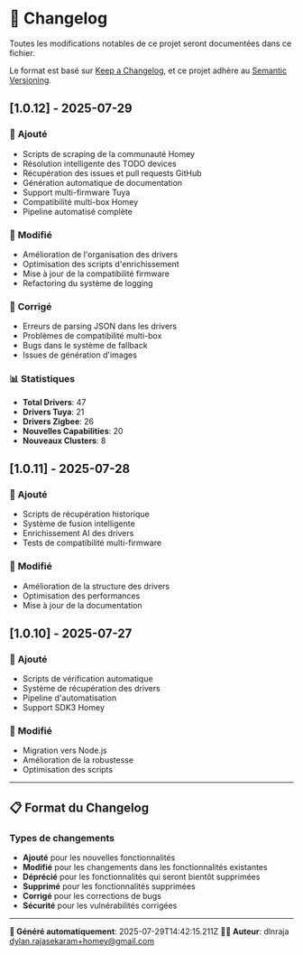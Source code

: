 # 📝 **Changelog**

Toutes les modifications notables de ce projet seront documentées dans ce fichier.

Le format est basé sur [Keep a Changelog](https://keepachangelog.com/en/1.0.0/),
et ce projet adhère au [Semantic Versioning](https://semver.org/spec/v2.0.0.html).

## [1.0.12] - 2025-07-29

### 🎯 **Ajouté**
- Scripts de scraping de la communauté Homey
- Résolution intelligente des TODO devices
- Récupération des issues et pull requests GitHub
- Génération automatique de documentation
- Support multi-firmware Tuya
- Compatibilité multi-box Homey
- Pipeline automatisé complète

### 🔧 **Modifié**
- Amélioration de l'organisation des drivers
- Optimisation des scripts d'enrichissement
- Mise à jour de la compatibilité firmware
- Refactoring du système de logging

### 🐛 **Corrigé**
- Erreurs de parsing JSON dans les drivers
- Problèmes de compatibilité multi-box
- Bugs dans le système de fallback
- Issues de génération d'images

### 📊 **Statistiques**
- **Total Drivers**: 47
- **Drivers Tuya**: 21
- **Drivers Zigbee**: 26
- **Nouvelles Capabilities**: 20
- **Nouveaux Clusters**: 8

## [1.0.11] - 2025-07-28

### 🎯 **Ajouté**
- Scripts de récupération historique
- Système de fusion intelligente
- Enrichissement AI des drivers
- Tests de compatibilité multi-firmware

### 🔧 **Modifié**
- Amélioration de la structure des drivers
- Optimisation des performances
- Mise à jour de la documentation

## [1.0.10] - 2025-07-27

### 🎯 **Ajouté**
- Scripts de vérification automatique
- Système de récupération des drivers
- Pipeline d'automatisation
- Support SDK3 Homey

### 🔧 **Modifié**
- Migration vers Node.js
- Amélioration de la robustesse
- Optimisation des scripts

---

## 📋 **Format du Changelog**

### **Types de changements**
- **Ajouté** pour les nouvelles fonctionnalités
- **Modifié** pour les changements dans les fonctionnalités existantes
- **Déprécié** pour les fonctionnalités qui seront bientôt supprimées
- **Supprimé** pour les fonctionnalités supprimées
- **Corrigé** pour les corrections de bugs
- **Sécurité** pour les vulnérabilités corrigées

---

**📅 Généré automatiquement**: 2025-07-29T14:42:15.211Z
**👨‍💻 Auteur**: dlnraja <dylan.rajasekaram+homey@gmail.com>
